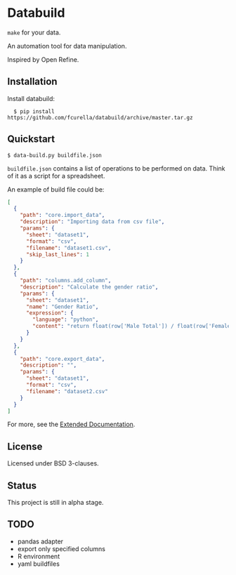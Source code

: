 # Databuild

`make` for your data.

An automation tool for data manipulation.

Inspired by Open Refine.

## Installation

Install databuild:

```
  $ pip install https://github.com/fcurella/databuild/archive/master.tar.gz
```

## Quickstart

```
$ data-build.py buildfile.json

```

`buildfile.json` contains a list of operations to be performed on data. Think of it as a script for a spreadsheet.

An example of build file could be:

```json
[
  {
    "path": "core.import_data",
    "description": "Importing data from csv file",
    "params": {
      "sheet": "dataset1",
      "format": "csv",
      "filename": "dataset1.csv",
      "skip_last_lines": 1
    }
  },
  {
    "path": "columns.add_column",
    "description": "Calculate the gender ratio",
    "params": {
      "sheet": "dataset1",
      "name": "Gender Ratio",
      "expression": {
        "language": "python",
        "content": "return float(row['Male Total']) / float(row['Female Total'])"
      }
    }
  },
  {
    "path": "core.export_data",
    "description": "",
    "params": {
      "sheet": "dataset1",
      "format": "csv",
      "filename": "dataset2.csv"
    }
  }
]
```

For more, see the [Extended Documentation](http://databuild.readthedocs.org/en/latest/).

## License

Licensed under BSD 3-clauses.

## Status

This project is still in alpha stage.

## TODO

* pandas adapter
* export only specified columns
* R environment
* yaml buildfiles
